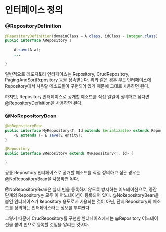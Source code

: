 # 인터페이스 정의



### @RepositoryDefinition

```java
@RepositoryDefinition(domainClass = A.class, idClass = Integer.class)
public interface ARepository {
    
    A save(A a);
    ...
        
}
```

일반적으로 레포지토리 인터페이스는 Repository, CrudRepository, PagingAndSortRepository 등을 상속받는다. 위와 같은 경우 부모 인터페이스에 Repository에서 사용할 메소드들이 구현되어 있기 때문에 그대로 사용하면 된다.

하지만, Repository 인터페이스로 공개할 메소드를 직접 일일이 정의하고 싶다면 @RepositoryDefinition을 사용하면 된다. 



### @NoRepositoryBean

```java
@NoRepositoryBean
public interface MyRepository<T, Id extends Serializable> extends Repository<T, Id> {
    <E extends T> E save(E entity);
}

@Repository
public interface BRepository extends MyRepository<T, id> {
    
}
```



공통 Repository 인터페이스로 공개할 메소드를 직접 정의하고 싶은 경우는 @NoRepositoryBean을 사용하면 된다.

@NoRepositoryBean은 실제 빈을 등록하지 않도록 방지하는 어노테이션으로, 중간 단계의 Repository는 모두 이 어노테이션이 등록되어 있다. @NoRepositoryBean을 붙인 인터페이스가 Repository 용도로서 사용되는 것이 아닌, 단지 Repository의 메소드를 정의하는 인터페이스라는 정보를 부여한다.



그렇기 때문에 CrudRepository를 구현한 인터페이스에서는 @Repository 어노테이션을 붙여 빈으로 등록할 것임을 알리는 것이다.